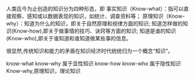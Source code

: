 人类迄今为止创造的知识分为四种形态，即
事实知识（Know-what）：指可以直接观察、感知或以数据表现的知识，如统计、调查资料等；
原理知识（Know-why）：知道为什么的知识，即关于自然原理和规律方面的知识;
知道怎样做的知识(Know-how),即关于做事情的技巧、诀窍等方面的知识;
知道是谁的知识(Know-who),即关于谁知道和谁知道做某些事的信息。

很显然,传统知识和能力的矛盾在知识经济时代统统归为一个概念“知识”。

know-what know-why 属于显性知识
know-how know-who 属于隐性知识
Know-why,原理知识，理论知识